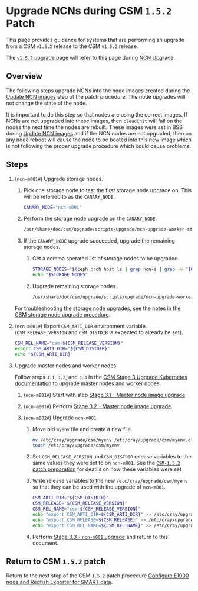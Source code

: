 # Upgrade NCNs during CSM `1.5.2` Patch

This page provides guidance for systems that are performing an upgrade from a CSM `v1.5.X` release to the CSM `v1.5.2` release.

The [`v1.5.2` upgrade page](../1.5.2/README.md) will refer to this page
during [NCN Upgrade](../1.5.2/README.md#ncn-upgrade).

## Overview

The following steps upgrade NCNs into the node images created during the [Update NCN images](../1.5.2/README.md#update-ncn-images)
step of the patch procedure. The node upgrades will not change the state of the node.

It is important to do this step so that nodes
are using the correct images. If NCNs are not upgraded into these images, then `cloudinit` will fail on the nodes the next
time the nodes are rebuilt. These images were set in BSS during [Update NCN images](../1.5.2/README.md#update-ncn-images)
and if the NCN nodes are not upgraded, then on any node reboot will cause the node to be booted into this new image which is not following the proper
upgrade procedure which could cause problems.

## Steps

1. (`ncn-m001#`) Upgrade storage nodes.

    1. Pick one storage node to test the first storage node upgrade on. This will be referred to as the `CANARY_NODE`.

        ```bash
        CANARY_NODE="ncn-s001"
        ```

    1. Perform the storage node upgrade on the `CANARY_NODE`.

        ```bash
        /usr/share/doc/csm/upgrade/scripts/upgrade/ncn-upgrade-worker-storage-nodes.sh ${CANARY_NODE} --upgrade
        ```

    1. If the `CANARY_NODE` upgrade succeeded, upgrade the remaining storage nodes.

        1. Get a comma sperated list of storage nodes to be upgraded.

            ```bash
            STORAGE_NODES="$(ceph orch host ls | grep ncn-s | grep -v "$CANARY_NODE" | awk '{print $1}' | tr '\n' ',' | head -c -1)"
            echo "$STORAGE_NODES"
            ```

        1. Upgrade remaining storage nodes.

            ```bash
            /usr/share/doc/csm/upgrade/scripts/upgrade/ncn-upgrade-worker-storage-nodes.sh ${STORAGE_NODES} --upgrade
            ```

    For troubleshooting the storage node upgrades, see the notes in the [CSM storage node upgrade procedure](../Stage_2.md#storage-node-image-upgrade-and-ceph-upgrade).

1. (`ncn-m001#`) Export `CSM_ARTI_DIR` environment variable. (`CSM_RELEASE_VERSION` and `CSM_DISTDIR` is expected to already be set).

    ```bash
    CSM_REL_NAME="csm-${CSM_RELEASE_VERSION}"
    export CSM_ARTI_DIR="${CSM_DISTDIR}"
    echo "${CSM_ARTI_DIR}"
    ```

1. Upgrade master nodes and worker nodes.

    Follow steps `3.1`, `3.2`, and `3.3` in the [CSM Stage 3 Upgrade Kubernetes documentation](../Stage_3.md) to upgrade master nodes and worker nodes.

    1. (`ncn-m001#`) Start with step [Stage 3.1 - Master node image upgrade](../Stage_3.md#stage-31---master-node-image-upgrade).

    1. (`ncn-m001#`) Perform [Stage 3.2 - Master node image upgrade](../Stage_3.md#stage-32---worker-node-image-upgrade).

    1. (`ncn-m002#`) Upgrade `ncn-m001`.

        1. Move old `myenv` file and create a new file.

            ```bash
            mv /etc/cray/upgrade/csm/myenv /etc/cray/upgrade/csm/myenv.old
            touch /etc/cray/upgrade/csm/myenv
            ```

        1. Set `CSM_RELEASE_VERSION` and `CSM_DISTDIR` release variables to the same values they were set to on `ncn-m001`.
        See the [`CSM-1.5.2` patch preparation](./README.md#preparation) for deatils on how these variables were set

        1. Write release variables to the new `/etc/cray/upgrade/csm/myenv` so that they can be used with the upgrade of `ncn-m001`.

            ```bash
            CSM_ARTI_DIR="${CSM_DISTDIR}"
            CSM_RELEASE="${CSM_RELEASE_VERSION}"
            CSM_REL_NAME="csm-${CSM_RELEASE_VERSION}"
            echo "export CSM_ARTI_DIR=${CSM_ARTI_DIR}" >> /etc/cray/upgrade/csm/myenv
            echo "export CSM_RELEASE=${CSM_RELEASE}" >> /etc/cray/upgrade/csm/myenv
            echo "export CSM_REL_NAME=${CSM_REL_NAME}" >> /etc/cray/upgrade/csm/myenv
            ```

        1. Perform [Stage 3.3 - `ncn-m001` upgrade](../Stage_3.md#stage-33---ncn-m001-upgrade) and return to this document.

## Return to CSM `1.5.2` patch

Return to the next step of the CSM `1.5.2` patch procedure [Configure E1000 node and Redfish Exporter for SMART data](./index.md#configure-e1000-node-and-redfish-exporter-for-smart-data).
